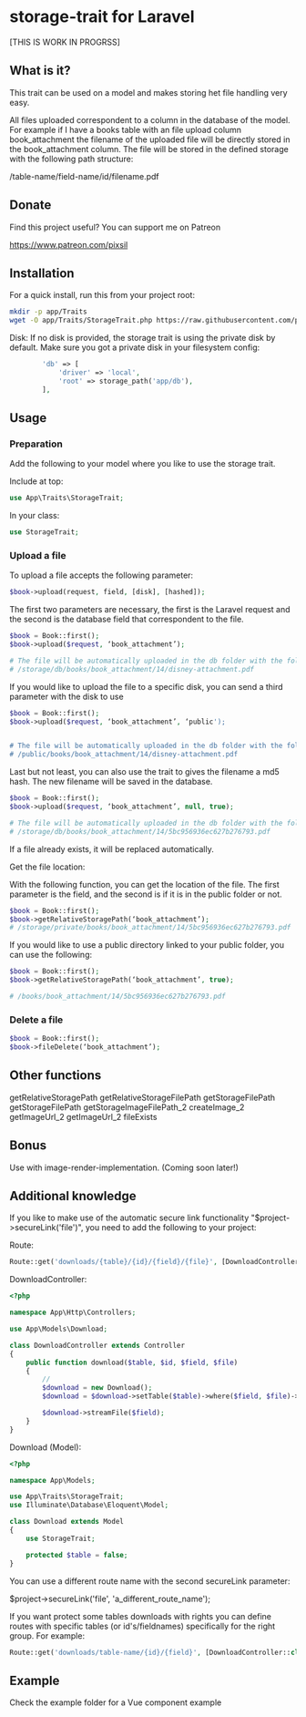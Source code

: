# storage-trait for Laravel

[THIS IS WORK IN PROGRSS]

## What is it?

This trait can be used on a model and makes storing het file handling very easy.

All files uploaded correspondent to a column in the database of the model. For example if I have a books table with an file upload column book_attachment the filename of the uploaded file will be directly stored in the book_attachment column. The file will be stored in the defined storage with the following path structure:

/table-name/field-name/id/filename.pdf

## Donate

Find this project useful? You can support me on Patreon

https://www.patreon.com/pixsil

## Installation

For a quick install, run this from your project root:
```bash
mkdir -p app/Traits
wget -O app/Traits/StorageTrait.php https://raw.githubusercontent.com/pixsil/storage-trait/main/Traits/StorageTrait.php
```

Disk:
If no disk is provided, the storage trait is using the private disk by default. Make sure you got a private disk in your filesystem config:

```php
        'db' => [
            'driver' => 'local',
            'root' => storage_path('app/db'),
        ],
```

## Usage

### Preparation

Add the following to your model where you like to use the storage trait.

Include at top:
```php
use App\Traits\StorageTrait;
```

In your class:
```php
use StorageTrait;
```

### Upload a file

To upload a file accepts the following parameter:

```php
$book->upload(request, field, [disk], [hashed]);
```

The first two parameters are necessary, the first is the Laravel request and the second is the database field that correspondent to the file. 

```php
$book = Book::first();
$book->upload($request, ‘book_attachment’);

# The file will be automatically uploaded in the db folder with the following path
# /storage/db/books/book_attachment/14/disney-attachment.pdf
```



If you would like to upload the file to a specific disk, you can send a third parameter with the disk to use

```php
$book = Book::first();
$book->upload($request, ‘book_attachment’, ‘public');


# The file will be automatically uploaded in the db folder with the following path
# /public/books/book_attachment/14/disney-attachment.pdf
```


Last but not least, you can also use the trait to gives the filename a md5 hash. The new filename will be saved in the database.

```php
$book = Book::first();
$book->upload($request, ‘book_attachment’, null, true);

# The file will be automatically uploaded in the db folder with the following path
# /storage/db/books/book_attachment/14/5bc956936ec627b276793.pdf
```



If a file already exists, it will be replaced automatically.

Get the file location:

With the following function, you can get the location of the file. The first parameter is the field, and the second is if it is in the public folder or not.

```php
$book = Book::first();
$book->getRelativeStoragePath(‘book_attachment’);
# /storage/private/books/book_attachment/14/5bc956936ec627b276793.pdf
```



If you would like to use a public directory linked to your public folder, you can use the following:

```php
$book = Book::first();
$book->getRelativeStoragePath(‘book_attachment’, true);

# /books/book_attachment/14/5bc956936ec627b276793.pdf
```

### Delete a file

```php
$book = Book::first();
$book->fileDelete(‘book_attachment’);
```

## Other functions

getRelativeStoragePath
getRelativeStorageFilePath
getStorageFilePath
getStorageFilePath
getStorageImageFilePath_2
createImage_2
getImageUrl_2
getImageUrl_2
fileExists

## Bonus

Use with image-render-implementation. (Coming soon later!)






## Additional knowledge

If you like to make use of the automatic secure link functionality "$project->secureLink('file')", you need to add the following to your project:

Route:
```php
Route::get('downloads/{table}/{id}/{field}/{file}', [DownloadController::class, 'download'])->name('admin-downloads');
```

DownloadController:
```php
<?php

namespace App\Http\Controllers;

use App\Models\Download;

class DownloadController extends Controller
{
    public function download($table, $id, $field, $file)
    {
        //
        $download = new Download();
        $download = $download->setTable($table)->where($field, $file)->findOrFail($id);

        $download->streamFile($field);
    }
}

```

Download (Model):

```php
<?php

namespace App\Models;

use App\Traits\StorageTrait;
use Illuminate\Database\Eloquent\Model;

class Download extends Model
{
    use StorageTrait;

    protected $table = false;
}

```

You can use a different route name with the second secureLink parameter:

$project->secureLink('file', 'a_different_route_name');

If you want protect some tables downloads with rights you can define routes with specific tables (or id's/fieldnames) specifically for the right group. For example:

```php
Route::get('downloads/table-name/{id}/{field}', [DownloadController::class, 'download'])->name('admin-downloads');
```

## Example

Check the example folder for a Vue component example
